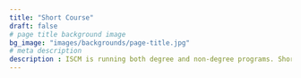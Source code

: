 ```yaml
---
title: "Short Course"
draft: false
# page title background image
bg_image: "images/backgrounds/page-title.jpg"
# meta description
description : ISCM is running both degree and non-degree programs. Short courses are either designed for public registration or customized up to the demand of partners.
---
```

